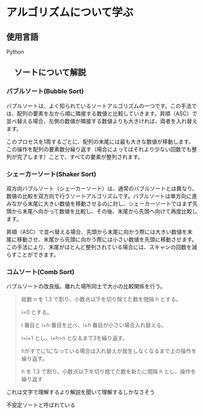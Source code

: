 # アルゴリズムについて学ぶ

## 使用言語

Python

## 　ソートについて解説

### バブルソート(Bubble Sort)

バブルソートは、よく知られているソートアルゴリズムの一つです。この手法では、配列の要素を左から順に隣接する数値と比較していきます。昇順（ASC）で並べ替える場合、左側の数値が隣接する数値よりも大きければ、両者を入れ替えます。

このプロセスを1周するごとに、配列の末尾には最も大きな数値が移動します。この操作を配列の要素数分繰り返す（場合によってはそれより少ない回数でも整列が完了します）ことで、すべての要素が整列されます。

### シェーカーソート(Shaker Sort)

双方向バブルソート（シェーカーソート）は、通常のバブルソートとは異なり、数値の比較を双方向で行うソートアルゴリズムです。バブルソートは単方向に進みながら末尾に大きい数値を移動させるのに対し、シェーカーソートではまず先頭から末尾へ向かって数値を比較し、その後、末尾から先頭へ向けて再度比較します。

昇順（ASC）で並べ替える場合、先頭から末尾に向かう際には大きい数値を末尾に移動させ、末尾から先頭に向かう際には小さい数値を先頭に移動させます。この手法により、末尾がほとんど整列されている場合には、スキャンの回数を減らすことができます。

### コムソート(Comb Sort)

バブルソートの改良版。離れた場所同士で大小の比較関係を行う。
> 総数 n を 1.3 で割り、小数点以下を切り捨てた数を間隔 h とする。
>
> i=0 とする。
>
> i 番目と i+h 番目を比べ、i+h 番目が小さい場合入れ替える。
>
> i=i+1 とし、i+h>n となるまで3を繰り返す。
>
> hがすでに1になっている場合は入れ替えが発生しなくなるまで上の操作を繰り返す。
>
> h を 1.3 で割り、小数点以下を切り捨てた数を新たに間隔 h とし、操作を繰り返す

これは文字で理解するより解説を聞いて理解するしかなさそう

不安定ソートと呼ばれている
